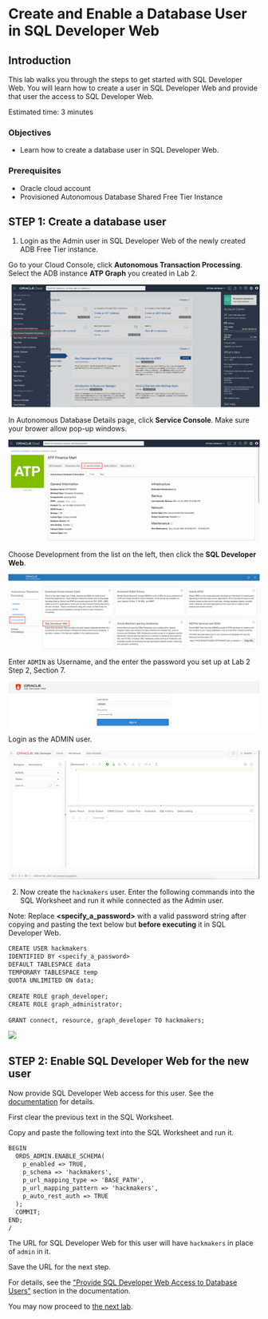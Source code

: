 # Create and Enable a Database User in SQL Developer Web

## Introduction

This lab walks you through the steps to get started with SQL Developer Web. You will learn how to create a user in SQL Developer Web and provide that user the access to SQL Developer Web.

Estimated time: 3 minutes

### Objectives

- Learn how to create a database user in SQL Developer Web.

### Prerequisites

* Oracle cloud account
* Provisioned Autonomous Database Shared Free Tier Instance

## **STEP 1:** Create a database user

1. Login as the Admin user in SQL Developer Web of the newly created ADB Free Tier instance.

  Go to your Cloud Console, click **Autonomous Transaction Processing**. Select the ADB instance **ATP Graph** you created in Lab 2.

  ![](images/select_ATP.png " ")

  In Autonomous Database Details page, click **Service Console**. Make sure your brower allow pop-up windows.

  ![](images/ADB_console.png " ")

  Choose Development from the list on the left, then click the **SQL Developer Web**.

  ![ADB Console Development Page](images/ADB_ConsoleDevTab.png " ")

  Enter `ADMIN` as Username, and the enter the password you set up at Lab 2 Step 2, Section 7.

  ![](images/login.png " ")
  Login as the ADMIN user. 

  ![Login as Admin](images/ADB_SQLDevWebHome.png)

2. Now create the `hackmakers` user. Enter the following commands into the SQL Worksheet and run it while connected as the Admin user.

Note: Replace **<specify_a_password>** with a valid password string after copying and pasting the text below but **before executing** it in SQL Developer Web.

    CREATE USER hackmakers
    IDENTIFIED BY <specify_a_password> 
    DEFAULT TABLESPACE data 
    TEMPORARY TABLESPACE temp 
    QUOTA UNLIMITED ON data;

    CREATE ROLE graph_developer;
    CREATE ROLE graph_administrator;

    GRANT connect, resource, graph_developer TO hackmakers;

  ![](images/06.png " ")

## **STEP 2:** Enable SQL Developer Web for the new user

Now provide SQL Developer Web access for this user. See the [documentation](https://docs.oracle.com/en/cloud/paas/autonomous-data-warehouse-cloud/user/sql-developer-web.html#GUID-4B404CE3-C832-4089-B37A-ADE1036C7EEA) for details.

First clear the previous text in the SQL Worksheet.

Copy and paste the following text into the SQL Worksheet and run it.

    BEGIN
      ORDS_ADMIN.ENABLE_SCHEMA(
        p_enabled => TRUE,
        p_schema => 'hackmakers',
        p_url_mapping_type => 'BASE_PATH',
        p_url_mapping_pattern => 'hackmakers',
        p_auto_rest_auth => TRUE
      );
      COMMIT;
    END;
    /

The URL for SQL Developer Web for this user will have `hackmakers` in place of `admin` in it.

Save the URL for the next step.

For details, see the ["Provide SQL Developer Web Access to Database Users"](https://docs.oracle.com/en/cloud/paas/autonomous-data-warehouse-cloud/user/sql-developer-web.html#GUID-4B404CE3-C832-4089-B37A-ADE1036C7EEA) section in the documentation.

You may now proceed to [the next lab](../04_create-and-populate-tables/create-and-populate-tables.md).
